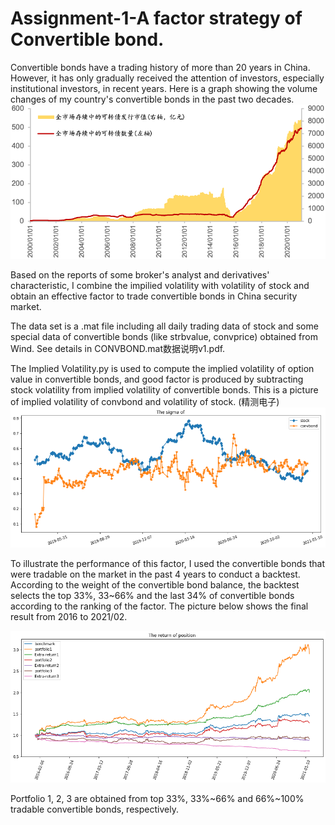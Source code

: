 # Assignment-1-A factor strategy of Convertible bond.

Convertible bonds have a trading history of more than 20 years in China. However, it has only gradually received the attention of investors, especially institutional investors, in recent years. Here is a graph showing the volume changes of my country's convertible bonds in the past two decades.
![image](https://raw.githubusercontent.com/algo21-220040038/Assignment-1/master/result/Amount.png)

Based on the reports of some broker's analyst and derivatives' characteristic, I combine the impilied volatility with volatility of stock and obtain 
an effective factor to trade convertible bonds in China security market.

The data set is a .mat file including all daily trading data of stock and some special data of convertible bonds (like strbvalue, convprice) obtained from Wind. See details in CONVBOND.mat数据说明v1.pdf.

The Implied Volatility.py is used to compute the implied volatility of option value in convertible bonds, and good factor is produced by subtracting stock volatility from implied volatility of convertible bonds.
This is a picture of implied volatility of convbond and volatility of stock. (精测电子)
![image](https://raw.githubusercontent.com/algo21-220040038/Assignment-1/master/result/Volatility.png)

To illustrate the performance of this factor, I used the convertible bonds that were tradable on the market in the past 4 years to conduct a backtest. According to the weight of the convertible bond balance, the backtest selects the top 33%, 33~66% and the last 34% of convertible bonds according to the ranking of the factor.
The picture below shows the final result from 2016 to 2021/02.

![image](https://raw.githubusercontent.com/algo21-220040038/Assignment-1/master/result/Portfolio-return.png)

Portfolio 1, 2, 3 are obtained from top 33%, 33%~66% and 66%~100% tradable convertible bonds, respectively.
